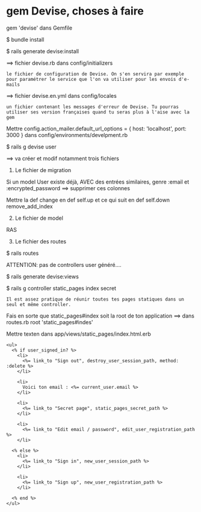 # gem Devise, choses à faire

gem 'devise' dans Gemfile

$ bundle install

$ rails generate devise:install

==> fichier devise.rb dans config/initializers

    le fichier de configuration de Devise. On s'en servira par exemple pour paramétrer le service que l'on va utiliser pour les envois d'e-mails

==> fichier devise.en.yml dans config/locales

    un fichier contenant les messages d'erreur de Devise. Tu pourras utiliser ses version françaises quand tu seras plus à l'aise avec la gem

Mettre config.action_mailer.default_url_options = { host: 'localhost', port: 3000 } dans config/environments/develpment.rb

$ rails g devise user 

==> va créer et modif notamment trois fichiers

1) Le fichier de migration

Si un model User existe déjà, AVEC des entrées similaires, genre :email et :encrypted_password
==> supprimer ces colonnes

Mettre la def change en def self.up et ce qui suit en def self.down remove_add_index

2) Le fichier de model

RAS

3) Le fichier des routes

$ rails routes 

ATTENTION: pas de controllers user généré....

$ rails generate devise:views

$ rails g controller static_pages index secret

    Il est assez pratique de réunir toutes tes pages statiques dans un seul et même controller.

Fais en sorte que static_pages#index soit la root de ton application
==> dans routes.rb root 'static_pages#indes'

Mettre texten dans app/views/static_pages/index.html.erb 

	<ul>
	  <% if user_signed_in? %>
	    <li>
	      <%= link_to "Sign out", destroy_user_session_path, method: :delete %>
	    </li>

	    <li>
	      Voici ton email : <%= current_user.email %>
	    </li>

	    <li>
	      <%= link_to "Secret page", static_pages_secret_path %>
	    </li>

	    <li>
	      <%= link_to "Edit email / password", edit_user_registration_path %>
	    </li>

	  <% else %>
	    <li>    
	      <%= link_to "Sign in", new_user_session_path %>
	    </li>

	    <li>
	      <%= link_to "Sign up", new_user_registration_path %>
	    </li>

	  <% end %>
	</ul>


